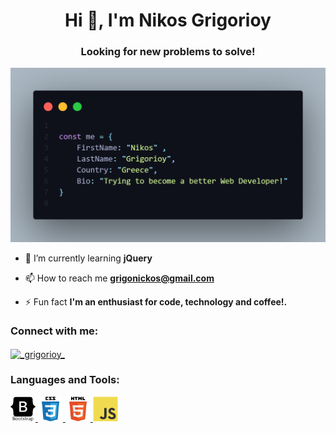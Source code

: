 <h1 align="center">Hi 👋, I'm Nikos Grigorioy</h1>
<h3 align="center">Looking for new problems to solve!</h3>
<p align="center">
  <img alt="My_GitHub_Profile" src="https://github.com/nikosgrigo/nikosgrigo/blob/main/GitHub_README_img.png" widht="700">
</p>

- 🌱 I’m currently learning **jQuery**

- 📫 How to reach me **grigonickos@gmail.com**

- ⚡ Fun fact **I'm an enthusiast for code, technology and coffee!.**

<h3 align="left">Connect with me:</h3>
<p align="left">
<a href="https://instagram.com/_grigorioy_" target="blank"><img align="center" src="https://raw.githubusercontent.com/rahuldkjain/github-profile-readme-generator/master/src/images/icons/Social/instagram.svg" alt="_grigorioy_" height="30" width="40" /></a>
</p>

<h3 align="left">Languages and Tools:</h3>
<p align="left"> <a href="https://getbootstrap.com" target="_blank" rel="noreferrer"> <img src="https://raw.githubusercontent.com/devicons/devicon/master/icons/bootstrap/bootstrap-plain-wordmark.svg" alt="bootstrap" width="40" height="40"/> </a> <a href="https://www.w3schools.com/css/" target="_blank" rel="noreferrer"> <img src="https://raw.githubusercontent.com/devicons/devicon/master/icons/css3/css3-original-wordmark.svg" alt="css3" width="40" height="40"/> </a> <a href="https://www.w3.org/html/" target="_blank" rel="noreferrer"> <img src="https://raw.githubusercontent.com/devicons/devicon/master/icons/html5/html5-original-wordmark.svg" alt="html5" width="40" height="40"/> </a> <a href="https://developer.mozilla.org/en-US/docs/Web/JavaScript" target="_blank" rel="noreferrer"> <img src="https://raw.githubusercontent.com/devicons/devicon/master/icons/javascript/javascript-original.svg" alt="javascript" width="40" height="40"/> </a> </p>
